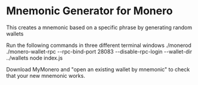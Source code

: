 # Mnemonic Generator for Monero
This creates a mnemonic based on a specific phrase by generating random wallets

Run the following commands in three different terminal windows
./monerod 
./monero-wallet-rpc --rpc-bind-port 28083 --disable-rpc-login --wallet-dir ../wallets
node index.js

Download MyMonero and "open an existing wallet by mnemonic" to check that your new mnemonic works.
